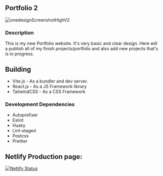 ## Portfolio 2

![onedesignScreenshotHighV2](https://github.com/LAakerberg/Portfolio-2/assets/44141432/ad761f96-a5e5-4cda-9c73-400e4bc185db)

### Description

This is my new Portfolio website. It's very basic and clear design.
Here will a publish all of my finish projects/portfolio and also add new projects that's is in progress.

## Building

- Vite.js - As a bundler and dev server.
- React.js - As a JS Framework library
- TailwindCSS - As a CSS Framework

### Development Dependencies

- Autoprefixer
- Eslint
- Husky
- Lint-staged
- Postcss
- Prettier

## Netlify Production page:

[![Netlify Status](https://api.netlify.com/api/v1/badges/aa346c2a-f274-4034-8704-6f7d15b17f45/deploy-status)](https://app.netlify.com/sites/calm-mochi-1fa4fd/deploys)
